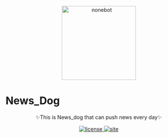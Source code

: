 <!-- markdownlint-disable MD033 MD041 -->
<p align="center">
  <a href="https://v2.nonebot.dev/"><img src="https://raw.githubusercontent.com/w1770946466/Everyday_News/main/log/planet-dog.svg" width="200" height="200" alt="nonebot"></a>
</p>

# News_Dog
<div align="center">
  ✨This is News_dog that can push news every day✨
</div>

<p align="center">
  <a href="https://raw.githubusercontent.com/nonebot/nonebot2/master/LICENSE">
    <img src="https://img.shields.io/github/license/nonebot/nonebot2" alt="license">
  </a>
  <a href="https://github.com/nonebot/nonebot2/actions/workflows/website-deploy.yml">
    <img src="https://github.com/nonebot/nonebot2/actions/workflows/website-deploy.yml/badge.svg?branch=master&event=push" alt="site"/>
  </a>
</p>
